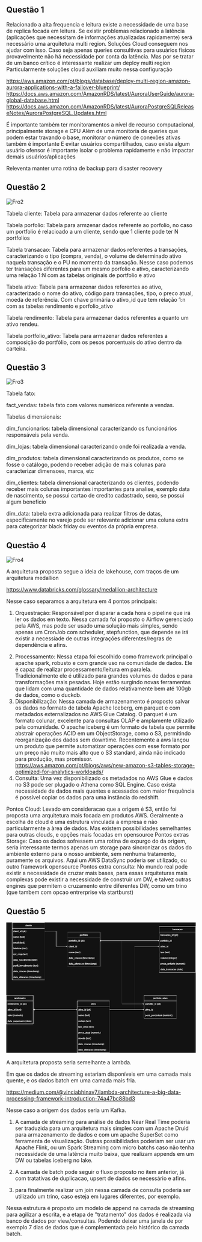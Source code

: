 ## Questão 1


Relacionado a alta frequencia e leitura existe a necessidade de uma base de replica focada em leitura.
Se existir problemas relacionado a latência (aplicações que necessitam de informações atualizadas rapidamente) será necessário
uma arquitetura multi region. Soluções Cloud conseguem nos ajudar com isso. Caso seja apenas queries consultivas para usuários físicos
provavelmente não há necessidade por conta da latência. Mas por se tratar de um banco crítico é interessante realizar um deploy multi region
Particularmente soluções cloud auxiliam muito nessa configuração

https://aws.amazon.com/pt/blogs/database/deploy-multi-region-amazon-aurora-applications-with-a-failover-blueprint/
https://docs.aws.amazon.com/AmazonRDS/latest/AuroraUserGuide/aurora-global-database.html
https://docs.aws.amazon.com/AmazonRDS/latest/AuroraPostgreSQLReleaseNotes/AuroraPostgreSQL.Updates.html


É importante também ter monitoramentos a nível de recurso computacional, principalmente storage e CPU
Além de uma monitoria de queries que podem estar travando o base, monitorar o número de conexões ativas também é importante
E evitar usuários compartilhados, caso exista algum usuário ofensor é importante isolar o problema rapidamente e não impactar demais usuários/aplicações

Releventa manter uma rotina de backup para disaster recovery

## Questão 2

![Fro2](images/diagramas-Cenario2.drawio)

Tabela cliente: Tabela para armazenar dados referente ao cliente

Tabela porfolio: Tabela para armzenar dados referente ao porfolio, no caso um portfolio é relacioado a um cliente, sendo que 1 cliente pode ter N portfolios

Tabela transacao: Tabela para armazenar dados referentes a transações, caracterizando o tipo (compra, venda), o volume de determinado ativo naquela transação e o PU no momento da transação. Nesse caso podemos ter transações diferentes para um mesmo porfolio e ativo, caracterizando uma relação 1:N com as tabelas originais de portfolio e ativo

Tabela ativo: Tabela para armazenar dados referentes ao ativo, caracterizado o nome do ativo, código para transações, tipo, o preco atual, moeda de referência. Com chave primária o ativo_id que tem relação 1:n com as tabelas rendimento e porfolio_ativo

Tabela rendimento: Tabela para armazenar dados referentes a quanto um ativo rendeu.

Tabela portfolio_ativo: Tabela para armazenar dados referentes a composição do portfólio, com os pesos porcentuais do ativo dentro da carteira.

## Questão 3

![Fro3](images/diagramas-Cenario3.drawio)

Tabela fato:

fact_vendas: tabela fato com valores numéricos referente a vendas.

Tabelas dimensionais:

dim_funcionarios: tabela dimensional caracterizando os funcionários responsáveis pela venda.

dim_lojas: tabela dimensional caracterizando onde foi realizada a venda.

dim_produtos: tabela dimensional caracterizando os produtos, como se fosse o catálogo, podendo receber adição de mais colunas para caracterizar dimensoes, marca, etc

dim_clientes: tabela dimensional caracterizando os clientes, podendo receber mais colunas importantes importantes para analise, exemplo data de nascimento, se possui cartao de credito cadastrado, sexo, se possui algum beneficio

dim_data: tabela extra adicionada para realizar filtros de datas, especificamente no varejo pode ser relevante adicionar uma coluna extra para categorizar black friday ou eventos da própria empresa.


## Questão 4 

![Fro4](images/diagramas-Cenario4.drawio)

A arquitetura proposta segue a ideia de lakehouse, com traços de um arquitetura medallion

https://www.databricks.com/glossary/medallion-architecture

Nesse caso separamos a arquitetura em 4 pontos principais:

1. Orquestração: Responsável por disparar a cada hora o pipeline que irá ler os dados em texto. Nessa camada foi proposto o Airflow gerenciado pela AWS, mas pode ser usado uma solução mais simples, sendo apenas um CronJob com scheduler, stepfunction, que depende se irá existir a necessiade de outras integrações diferentes/regras de dependência e afins.
2) Processamento: Nessa etapa foi escolhido como framework principal o apache spark, robusto e com grande uso na comunidade de dados. Ele é capaz de realizar processamento/leitura em paralela. Tradicionalmente ele é utilizado para grandes volumes de dados e para transformações mais pesadas. Hoje estão surgindo novas ferramentas que lidam com uma quantidade de dados relativamente bem até 100gb de dados, como o duckdb.
3) Disponibilização: Nessa camada de armazenamento é proposto salvar os dados no formato de tabela Apache Iceberg, em parquet e com metadados externalizados no AWS Glue Catalog. O parquet é um formato colunar, excelente para consultas OLAP e amplamente utilizado pela comunidade. O apache iceberg é um formato de tabela que permite abstrair operações ACID em um ObjectStorage, como o S3, permitindo reorganização dos dados sem downtime. Recentemente a aws lançou um produto que permite automatizar operações com esse formato por um preço não muito mais alto que o S3 standard, ainda não indicado para produção, mas promissor.
https://aws.amazon.com/pt/blogs/aws/new-amazon-s3-tables-storage-optimized-for-analytics-workloads/
4) Consulta: Uma vez disponibilizado os metadados no AWS Glue e dados no S3 pode ser plugado o Athena como SQL Engine. Caso exista necessidade de dados mais quentes e acessados com maior frequência é possível copiar os dados para uma instância do redshift.

Pontos Cloud: Levado em consideracao que a origem é S3, então foi proposta uma arquitetura mais focada em produtos AWS. Geralmente a escolha de cloud é uma estrutura vinculada a empresa e não particularmente a àrea de dados. Mas existem possibilidades semelhantes para outras clouds, e opções mais focadas em opensource
Pontos extras Storage: Caso os dados sofressem uma rotina de expurgo do da origem, seria interessante termos apenas um storage para sincronizar os dados do ambiente externo para o nosso ambiente, sem nenhuma tratamento, puramente os arquivos. Aqui um AWS DataSync poderia ser utilizado, ou outro framework opensource
Pontos extra consulta: No mundo real pode existir a necessidade de cruzar mais bases, para essas arquiteturas mais complexas pode existir a necessidade de construir um DW, e talvez outras engines que permitem o cruzamento entre diferentes DW, como um trino (que tambem com opcao entrerprise via startburst)

## Questão 5

![Fro5](bwgi/DE/images/diagramas-Cenario2.drawio.png)

A arquitetura proposta seria semelhante a lambda.

Em que os dados de streaming estariam disponíveis em uma camada mais quente, e os dados batch em uma camada mais fria.

https://medium.com/@vinciabhinav7/lambda-architecture-a-big-data-processing-framework-introduction-74a47bc88bd3

Nesse caso a origem dos dados seria um Kafka.

1) A camada de streaming para análise de dados Near Real Time poderia ser traduzida para um arquitetura mais simples com um Apache Druid para armazenamento de dados e com um apache SuperSet como ferramenta de visualização. Outras possibilidades poderiam ser usar um Apache Flink, ou um Spark Streaming com micro batchs caso não tenha necessidade de uma latência muito baixa, que realizam appends em um DW ou tabelas iceberg no lake.


2) A camada de batch pode seguir o fluxo proposto no item anterior, já com tratativas de duplicacao, upsert de dados se necessário e afins.

3) para finalmente realizar um join nessa camada de consulta poderia ser utilizado um trino, caso esteja em lugares diferentes, por exemplo.

Nessa estrutura é proposto um modelo de append na camada de streaming para agilizar a escrita, e a etapa de "tratamento" dos dados é realizada via banco de dados por view/consultas. Podendo deixar uma janela de por exemplo 7 dias de dados que é complementada pelo histórico da camada batch.

